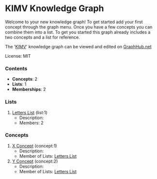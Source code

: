 # KIMV Knowledge Graph

Welcome to your new knowledge graph! To get started add your first concept through the graph menu. Once you have a few concepts you can combine them into a list. To get you started this graph already includes a two concepts and a list for reference.

The '[KIMV](https://graphhub.net/kimv)' knowledge graph can be viewed and edited on [GraphHub.net](https://graphhub.net)

License: MIT
### Contents
- **Concepts**: 2
- **Lists**: 1
- **Memberships**: 2
### Lists
1. [Letters List](/kimv/list/letters-list?id=1) (list:1)
   - Description: 
   - Members: 2
### Concepts
1. [X Concept](/kimv/concept/x-concept?id=1) (concept:1)
   - Description: 
   - Member of Lists: [Letters List](/kimv/list/letters-list?id=1)
1. [Y Concept](/kimv/concept/y-concept?id=2) (concept:2)
   - Description: 
   - Member of Lists: [Letters List](/kimv/list/letters-list?id=1)
